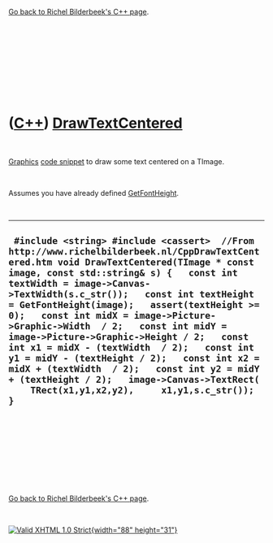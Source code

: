 

[Go back to Richel Bilderbeek's C++ page](Cpp.htm).

 

 

 

 

 

([C++](Cpp.htm)) [DrawTextCentered](CppDrawTextCentered.htm)
============================================================

 

[Graphics](CppGraphics.htm) [code snippet](CppCodeSnippets.htm) to draw
some text centered on a TImage.

 

Assumes you have already defined [GetFontHeight](CppGetFontHeight.htm).

 

  --------------------------------------------------------------------------------------------------------------------------------------------------------------------------------------------------------------------------------------------------------------------------------------------------------------------------------------------------------------------------------------------------------------------------------------------------------------------------------------------------------------------------------------------------------------------------------------------------------------------------------------------------------------------------------------
  ` #include <string> #include <cassert>  //From http://www.richelbilderbeek.nl/CppDrawTextCentered.htm void DrawTextCentered(TImage * const image, const std::string& s) {   const int textWidth = image->Canvas->TextWidth(s.c_str());   const int textHeight = GetFontHeight(image);   assert(textHeight >= 0);   const int midX = image->Picture->Graphic->Width  / 2;   const int midY = image->Picture->Graphic->Height / 2;   const int x1 = midX - (textWidth  / 2);   const int y1 = midY - (textHeight / 2);   const int x2 = midX + (textWidth  / 2);   const int y2 = midY + (textHeight / 2);   image->Canvas->TextRect(     TRect(x1,y1,x2,y2),     x1,y1,s.c_str()); }`
  --------------------------------------------------------------------------------------------------------------------------------------------------------------------------------------------------------------------------------------------------------------------------------------------------------------------------------------------------------------------------------------------------------------------------------------------------------------------------------------------------------------------------------------------------------------------------------------------------------------------------------------------------------------------------------------

 

 

 

 

 

[Go back to Richel Bilderbeek's C++ page](Cpp.htm).



 

[![Valid XHTML 1.0 Strict](valid-xhtml10.png){width="88"
height="31"}](http://validator.w3.org/check?uri=referer)
